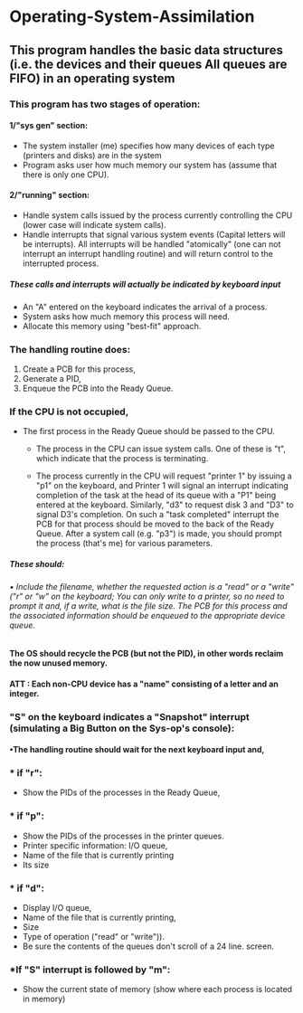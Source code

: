 # Operating-System-Assimilation
## This program handles the basic data structures (i.e. the devices and their queues All queues are FIFO) in an operating system

### This program has two stages of operation:

#### 1/"sys gen" section:
*	The system installer (me) specifies how many devices of each type (printers and disks) are in the system
*	Program asks user how much memory our system has (assume that there is only one CPU).

#### 2/"running" section:
*	Handle system calls issued by the process currently controlling the CPU (lower case will indicate system calls).
*	Handle interrupts that signal various system events (Capital letters will be interrupts). All interrupts will be handled "atomically" (one can not interrupt an interrupt handling routine) and will return control to the interrupted process.

##### These calls and interrupts will actually be indicated by keyboard input
* An "A" entered on the keyboard indicates the arrival of a process. 
* System asks how much memory this process will need. 
* Allocate this memory using "best-fit" approach.

### The handling routine does:
1. Create a PCB for this process, 
2. Generate a PID,
3. Enqueue the PCB into the Ready Queue.

### If the CPU is not occupied, 
* The first process in the Ready Queue should be passed to the CPU. 

  * The process in the CPU can issue system calls. One of these is "t", which indicate that the process is terminating. 
  
  * The process currently in the CPU will request "printer 1" by issuing a "p1" on the keyboard, and Printer 1 will signal an interrupt indicating completion of the task at the head of its queue with a "P1" being entered at the keyboard. Similarly, "d3" to request disk 3 and "D3" to signal D3's completion. On such a "task completed" interrupt the PCB for that process should be moved to the back of the Ready Queue. After a system call (e.g. "p3") is made, you should prompt the process (that's me) for various parameters.
  
##### These should:

###### • Include the filename, whether the requested action is a "read" or a "write" ("r" or "w" on the keyboard; You can only write to a printer, so no need to prompt it and, if a write, what is the file size. The PCB for this process and the associated information should be enqueued to the appropriate device queue.

#### The OS should recycle the PCB (but not the PID), in other words reclaim the now unused memory.

#### ATT : Each non-CPU device has a "name" consisting of a letter and an integer. 

### "S" on the keyboard indicates a "Snapshot" interrupt (simulating a Big Button on the Sys-op's console):

#### •The handling routine should wait for the next keyboard input and, 

### * if "r":
 * Show the PIDs of the processes in the Ready Queue, 
### * if "p":
 * Show the PIDs of the processes in the printer queues.
 * Printer specific information: I/O queue, 
 * Name of the file that is currently printing
 * Its size

### * if "d":
* Display I/O queue,
* Name of the file that is currently printing, 
* Size
* Type of operation ("read" or "write")). 
* Be sure the contents of the queues don't scroll of a 24 line. screen. 

### *If "S" interrupt is followed by "m":
* Show the current state of memory (show where each process is located in memory)



